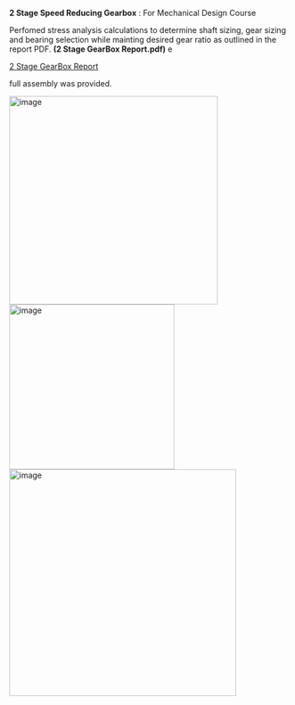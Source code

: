 **2 Stage Speed Reducing Gearbox**
: For Mechanical Design Course 

Perfomed stress analysis calculations to determine shaft sizing, gear sizing and bearing selection while mainting desired gear ratio as outlined in the report PDF.
**(2 Stage GearBox Report.pdf)** e

[2 Stage GearBox Report](<2 Stage GearBox Report.pdf>)


full assembly was provided.

<img width="374" alt="image" src="https://github.com/user-attachments/assets/b533ae68-7b8e-4f0a-9ab3-126df62bd82b" />

<img width="296" alt="image" src="https://github.com/user-attachments/assets/5bc428ae-0d8b-45cf-9779-0c8a6ec135ff" />

<img width="407" alt="image" src="https://github.com/user-attachments/assets/4d8ff41a-3fd2-47d6-a6d7-7a751808850d" />

